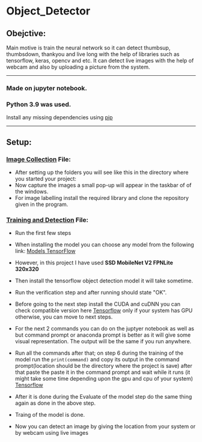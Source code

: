 # Object_Detector

## Obejctive:
Main motive is train the neural network so it can detect thumbsup, thumbsdown, thankyou and live long with the help of libraries such as tensorflow, keras, opencv and etc. It     can detect live images with the help of webcam and also by uploading a picture from the system.
  
-------------------------------------------------------------------------------------------------------------------------------------
### Made on jupyter notebook.
### Python 3.9 was used.

Install any missing dependencies using  [pip](https://pip.pypa.io/en/stable/installing/)

-------------------------------------------------------------------------------------------------------------------------------------

## Setup:
###  [Image Collection](https://github.com/Garvit-01/Object_Detector/blob/main/1.%20Image%20Collection.ipynb) File:

  - After setting up the folders you will see like this in the directory where you started your project:
  - Now capture the images a small pop-up will appear in the taskbar of of the windows.
  - For image labelling install the required library and clone the repository given in the program.

### [Training and Detection](https://github.com/Garvit-01/Object_Detector/blob/main/2.%20Training%20and%20Detection.ipynb) File:

- Run the first few steps
- When installing the model you can choose any model from the following link: 
  [Models TensorFlow](https://github.com/tensorflow/models/blob/master/research/object_detection/g3doc/tf2_detection_zoo.md)
- However, in this project I have used **SSD MobileNet V2 FPNLite 320x320**
- Then install the tensorflow object detection model it will take sometime.
- Run the verification step and after running should state "OK".

- Before going to the next step install the CUDA and cuDNN you can check compatible version here [Tensorflow](https://www.tensorflow.org/install/source_windows) only if your system has GPU otherwise, you can move to next steps.
- For the next 2 commands you can do on the juptyer notebook as well as but command prompt or anaconda prompt is better as it will give some visual representation. The output will be the same if you run anywhere. 
- Run all the commands after that; on step 6 during the training of the model run the `print(command)` and copy its output in the command prompt(location should be the directory   where the project is save) after that paste the paste it in the command prompt and wait while it runs (it might take some time depending upon the gpu and cpu of your system)
[Tensorflow](https://www.tensorflow.org/install/source_windows) 
- After it is done during the Evaluate of the model step do the same thing again as done in the above  step.

- Traing of the model is done.
- Now you can detect an image by giving the location from your system or by webcam using live images



